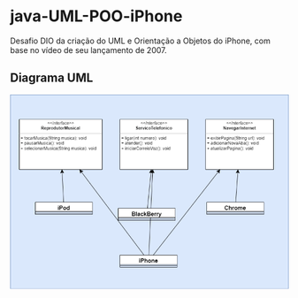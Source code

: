 # java-UML-POO-iPhone
Desafio DIO da criação do UML e Orientação a Objetos do iPhone, com base no vídeo de seu lançamento de 2007.

## Diagrama UML
<img src="assets/UML-iPhone.png">
